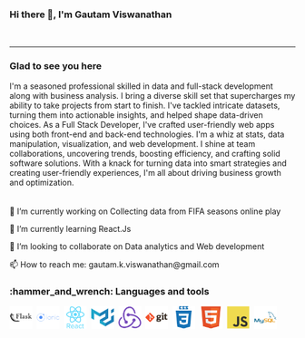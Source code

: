### Hi there 👋, I'm Gautam Viswanathan

<p style=""><img src="https://komarev.com/ghpvc/?username=gautam-kasi&style=flat-square&color=blue" alt=""/></p>
<hr/>
<h3>Glad to see you here</h3>
<p>
I'm a seasoned professional skilled in data and full-stack development along with business analysis. I bring a diverse skill set that supercharges my ability to take projects from start to finish. I've tackled intricate datasets, turning them into actionable insights, and helped shape data-driven choices. As a Full Stack Developer, I've crafted user-friendly web apps using both front-end and back-end technologies. I'm a whiz at stats, data manipulation, visualization, and web development. I shine at team collaborations, uncovering trends, boosting efficiency, and crafting solid software solutions. With a knack for turning data into smart strategies and creating user-friendly experiences, I'm all about driving business growth and optimization.
</p>

<p style="padding-top:20px;"> 🔭 I’m currently working on Collecting data from FIFA seasons online play</p>
<p>🌱 I’m currently learning React.Js</p>
<p> 👯 I’m looking to collaborate on Data analytics and Web development</p>
<p>📫 How to reach me: gautam.k.viswanathan@gmail.com</p> 

<h3>:hammer_and_wrench: Languages and tools</h3>

<div>
  <img src="https://github.com/devicons/devicon/blob/master/icons/flask/flask-original-wordmark.svg" title="Redux" alt="Redux " width="40" height="40"/>&nbsp;
  <img src="https://github.com/devicons/devicon/blob/master/icons/ionic/ionic-original-wordmark.svg" title="Ionic" alt="Ionic " width="40" height="40"/>&nbsp;
  <img src="https://github.com/devicons/devicon/blob/master/icons/react/react-original-wordmark.svg" title="React" alt="React" width="40" height="40"/>&nbsp;
  <img src="https://github.com/devicons/devicon/blob/master/icons/materialui/materialui-original.svg" title="Material UI" alt="Material UI" width="40" height="40"/>&nbsp;
  <img src="https://github.com/devicons/devicon/blob/master/icons/redux/redux-original.svg" title="Redux" alt="Redux " width="40" height="40"/>&nbsp;
  <img src="https://github.com/devicons/devicon/blob/master/icons/git/git-original-wordmark.svg" title="Git" **alt="Git" width="40" height="40"/>&nbsp;
  <img src="https://github.com/devicons/devicon/blob/master/icons/css3/css3-plain-wordmark.svg"  title="CSS3" alt="CSS" width="40" height="40"/>&nbsp;
  <img src="https://github.com/devicons/devicon/blob/master/icons/html5/html5-original.svg" title="HTML5" alt="HTML" width="40" height="40"/>&nbsp;
  <img src="https://github.com/devicons/devicon/blob/master/icons/javascript/javascript-original.svg" title="JavaScript" alt="JavaScript" width="40" height="40"/>&nbsp;
  <img src="https://github.com/devicons/devicon/blob/master/icons/mysql/mysql-original-wordmark.svg" title="MySQL"  alt="MySQL" width="40" height="40"/>&nbsp;
</div>



